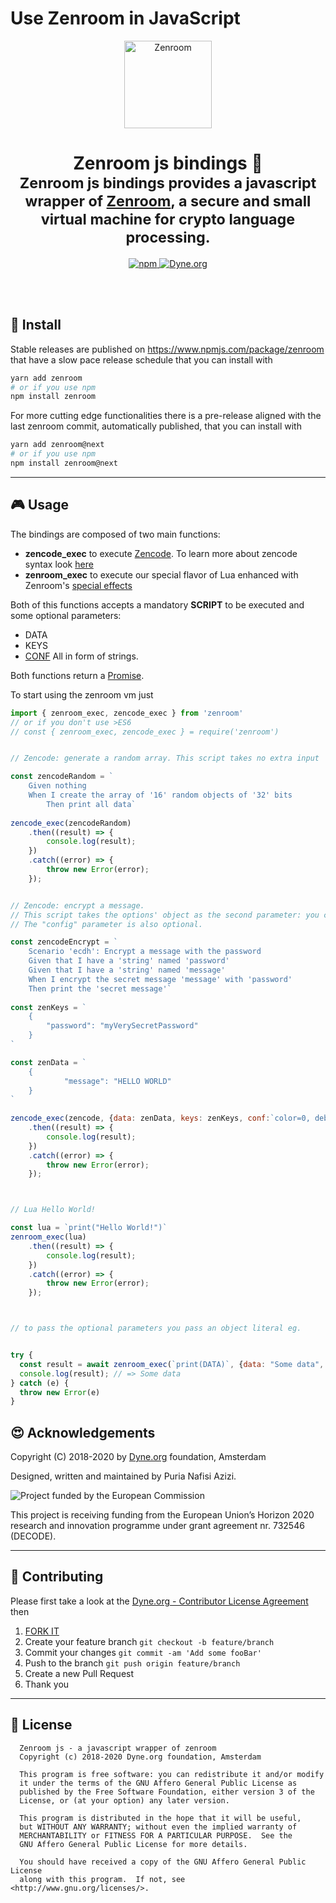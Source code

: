 # Use Zenroom in JavaScript

<p align="center">
 <a href="https://dev.zenroom.org/">
    <img src="https://raw.githubusercontent.com/DECODEproject/Zenroom/master/docs/_media/images/zenroom_logo.png" height="140" alt="Zenroom">
  </a>
</p>

<h1 align="center">
  Zenroom js bindings 🧰</br>
  <sub>Zenroom js bindings provides a javascript wrapper of <a href="https://github.com/dyne/Zenroom">Zenroom</a>, a secure and small virtual machine for crypto language processing.</sub>
</h1>

<p align="center">
  <a href="https://badge.fury.io/js/zenroom">
    <img alt="npm" src="https://img.shields.io/npm/v/zenroom.svg">
  </a>
  <a href="https://dyne.org">
    <img src="https://img.shields.io/badge/%3C%2F%3E%20with%20%E2%9D%A4%20by-Dyne.org-blue.svg" alt="Dyne.org">
  </a>
</p>

<br><br>


## 💾 Install

Stable releases are published on https://www.npmjs.com/package/zenroom that
have a slow pace release schedule that you can install with

```bash
yarn add zenroom
# or if you use npm
npm install zenroom
```


For more cutting edge functionalities there is a pre-release aligned with
the last zenroom commit, automatically published, that you can install with

```bash
yarn add zenroom@next
# or if you use npm
npm install zenroom@next
```

* * *

## 🎮 Usage

The bindings are composed of two main functions:

 * **zencode_exec** to execute [Zencode](https://dev.zenroom.org/#/pages/zencode-intro?id=smart-contracts-in-human-language). To learn more about zencode syntax look [here](https://dev.zenroom.org/#/pages/zencode-cookbook-intro)
  * **zenroom_exec** to execute our special flavor of Lua enhanced with Zenroom's [special effects](https://dev.zenroom.org/#/pages/lua) 


Both of this functions accepts a mandatory **SCRIPT** to be executed and some optional parameters:
  * DATA
  * KEYS
  * [CONF](https://dev.zenroom.org/#/pages/zenroom-config)
All in form of strings.

Both functions return a [Promise](https://developer.mozilla.org/en-US/docs/Web/JavaScript/Reference/Global_Objects/Promise).

To start using the zenroom vm just

```js
import { zenroom_exec, zencode_exec } from 'zenroom'
// or if you don't use >ES6
// const { zenroom_exec, zencode_exec } = require('zenroom')


// Zencode: generate a random array. This script takes no extra input

const zencodeRandom = `
	Given nothing
	When I create the array of '16' random objects of '32' bits
    	Then print all data`
	
zencode_exec(zencodeRandom)
	.then((result) => {
		console.log(result);
	})
	.catch((error) => {
		throw new Error(error);
	});


// Zencode: encrypt a message. 
// This script takes the options' object as the second parameter: you can include data and/or keys as input.
// The "config" parameter is also optional.

const zencodeEncrypt = `
	Scenario 'ecdh': Encrypt a message with the password 
	Given that I have a 'string' named 'password' 
	Given that I have a 'string' named 'message' 
	When I encrypt the secret message 'message' with 'password' 
	Then print the 'secret message'`
	
const zenKeys = `
	{
		"password": "myVerySecretPassword"
	}
`

const zenData = `
	{
			"message": "HELLO WORLD"
	}
`
	
zencode_exec(zencode, {data: zenData, keys: zenKeys, conf:`color=0, debug=0`})
	.then((result) => {
		console.log(result);
	})
	.catch((error) => {
		throw new Error(error);
	});



// Lua Hello World!

const lua = `print("Hello World!")`
zenroom_exec(lua)
	.then((result) => {
		console.log(result);
	})
	.catch((error) => {
		throw new Error(error);
	});	



// to pass the optional parameters you pass an object literal eg.


try {
  const result = await zenroom_exec(`print(DATA)`, {data: "Some data", keys: "Some other data", conf:`color=0, debug=0`});
  console.log(result); // => Some data
} catch (e) {
  throw new Error(e)
}


```


## 😍 Acknowledgements

Copyright (C) 2018-2020 by [Dyne.org](https://www.dyne.org) foundation, Amsterdam

Designed, written and maintained by Puria Nafisi Azizi.

<img src="https://upload.wikimedia.org/wikipedia/commons/8/84/European_Commission.svg" class="pic" alt="Project funded by the European Commission">

This project is receiving funding from the European Union’s Horizon 2020 research and innovation programme under grant agreement nr. 732546 (DECODE).

* * *

## 👤 Contributing

Please first take a look at the [Dyne.org - Contributor License Agreement](CONTRIBUTING.md) then

1.  [FORK IT](https://github.com/puria/zenroomjs/fork)
2.  Create your feature branch `git checkout -b feature/branch`
3.  Commit your changes `git commit -am 'Add some fooBar'`
4.  Push to the branch `git push origin feature/branch`
5.  Create a new Pull Request
6.  Thank you

* * *

## 💼 License

      Zenroom js - a javascript wrapper of zenroom
      Copyright (c) 2018-2020 Dyne.org foundation, Amsterdam

      This program is free software: you can redistribute it and/or modify
      it under the terms of the GNU Affero General Public License as
      published by the Free Software Foundation, either version 3 of the
      License, or (at your option) any later version.

      This program is distributed in the hope that it will be useful,
      but WITHOUT ANY WARRANTY; without even the implied warranty of
      MERCHANTABILITY or FITNESS FOR A PARTICULAR PURPOSE.  See the
      GNU Affero General Public License for more details.

      You should have received a copy of the GNU Affero General Public License
      along with this program.  If not, see <http://www.gnu.org/licenses/>.
